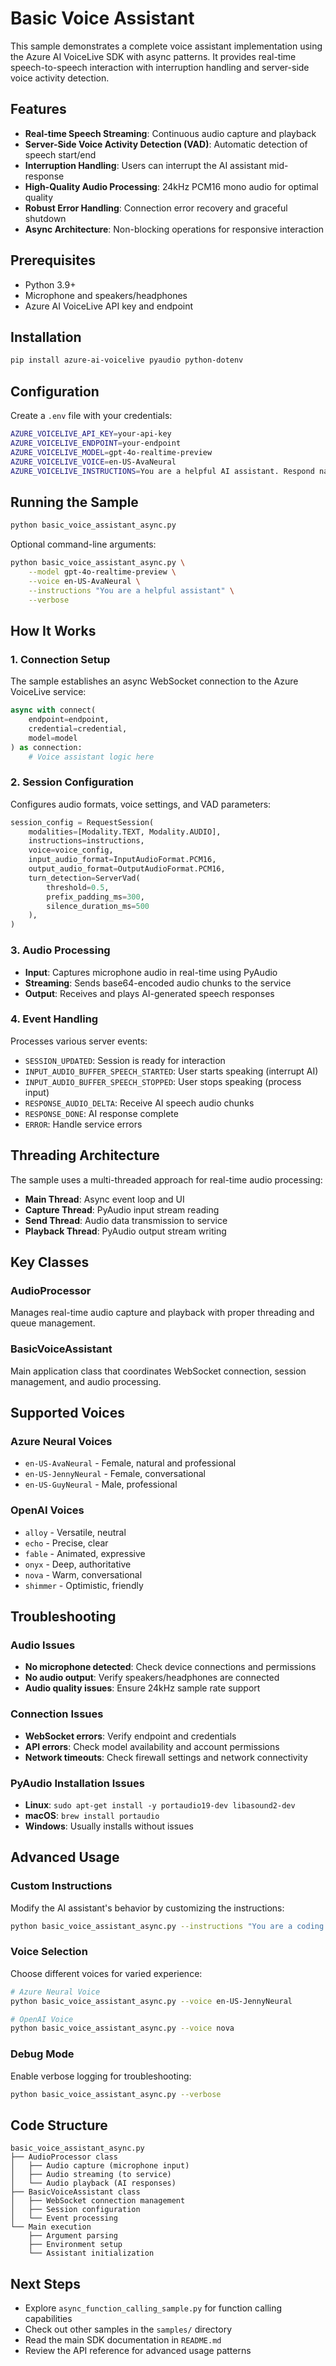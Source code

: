 # Basic Voice Assistant

This sample demonstrates a complete voice assistant implementation using the Azure AI VoiceLive SDK with async patterns. It provides real-time speech-to-speech interaction with interruption handling and server-side voice activity detection.

## Features

- **Real-time Speech Streaming**: Continuous audio capture and playback
- **Server-Side Voice Activity Detection (VAD)**: Automatic detection of speech start/end
- **Interruption Handling**: Users can interrupt the AI assistant mid-response
- **High-Quality Audio Processing**: 24kHz PCM16 mono audio for optimal quality
- **Robust Error Handling**: Connection error recovery and graceful shutdown
- **Async Architecture**: Non-blocking operations for responsive interaction

## Prerequisites

- Python 3.9+
- Microphone and speakers/headphones
- Azure AI VoiceLive API key and endpoint

## Installation

```bash
pip install azure-ai-voicelive pyaudio python-dotenv
```

## Configuration

Create a `.env` file with your credentials:

```bash
AZURE_VOICELIVE_API_KEY=your-api-key
AZURE_VOICELIVE_ENDPOINT=your-endpoint
AZURE_VOICELIVE_MODEL=gpt-4o-realtime-preview
AZURE_VOICELIVE_VOICE=en-US-AvaNeural
AZURE_VOICELIVE_INSTRUCTIONS=You are a helpful AI assistant. Respond naturally and conversationally.
```

## Running the Sample

```bash
python basic_voice_assistant_async.py
```

Optional command-line arguments:

```bash
python basic_voice_assistant_async.py \
    --model gpt-4o-realtime-preview \
    --voice en-US-AvaNeural \
    --instructions "You are a helpful assistant" \
    --verbose
```

## How It Works

### 1. Connection Setup
The sample establishes an async WebSocket connection to the Azure VoiceLive service:

```python
async with connect(
    endpoint=endpoint,
    credential=credential,
    model=model
) as connection:
    # Voice assistant logic here
```

### 2. Session Configuration
Configures audio formats, voice settings, and VAD parameters:

```python
session_config = RequestSession(
    modalities=[Modality.TEXT, Modality.AUDIO],
    instructions=instructions,
    voice=voice_config,
    input_audio_format=InputAudioFormat.PCM16,
    output_audio_format=OutputAudioFormat.PCM16,
    turn_detection=ServerVad(
        threshold=0.5,
        prefix_padding_ms=300,
        silence_duration_ms=500
    ),
)
```

### 3. Audio Processing
- **Input**: Captures microphone audio in real-time using PyAudio
- **Streaming**: Sends base64-encoded audio chunks to the service
- **Output**: Receives and plays AI-generated speech responses

### 4. Event Handling
Processes various server events:

- `SESSION_UPDATED`: Session is ready for interaction
- `INPUT_AUDIO_BUFFER_SPEECH_STARTED`: User starts speaking (interrupt AI)
- `INPUT_AUDIO_BUFFER_SPEECH_STOPPED`: User stops speaking (process input)
- `RESPONSE_AUDIO_DELTA`: Receive AI speech audio chunks
- `RESPONSE_DONE`: AI response complete
- `ERROR`: Handle service errors

## Threading Architecture

The sample uses a multi-threaded approach for real-time audio processing:

- **Main Thread**: Async event loop and UI
- **Capture Thread**: PyAudio input stream reading
- **Send Thread**: Audio data transmission to service
- **Playback Thread**: PyAudio output stream writing

## Key Classes

### AudioProcessor
Manages real-time audio capture and playback with proper threading and queue management.

### BasicVoiceAssistant
Main application class that coordinates WebSocket connection, session management, and audio processing.

## Supported Voices

### Azure Neural Voices
- `en-US-AvaNeural` - Female, natural and professional
- `en-US-JennyNeural` - Female, conversational  
- `en-US-GuyNeural` - Male, professional

### OpenAI Voices
- `alloy` - Versatile, neutral
- `echo` - Precise, clear
- `fable` - Animated, expressive
- `onyx` - Deep, authoritative
- `nova` - Warm, conversational
- `shimmer` - Optimistic, friendly

## Troubleshooting

### Audio Issues
- **No microphone detected**: Check device connections and permissions
- **No audio output**: Verify speakers/headphones are connected
- **Audio quality issues**: Ensure 24kHz sample rate support

### Connection Issues
- **WebSocket errors**: Verify endpoint and credentials
- **API errors**: Check model availability and account permissions
- **Network timeouts**: Check firewall settings and network connectivity

### PyAudio Installation Issues
- **Linux**: `sudo apt-get install -y portaudio19-dev libasound2-dev`
- **macOS**: `brew install portaudio`
- **Windows**: Usually installs without issues

## Advanced Usage

### Custom Instructions
Modify the AI assistant's behavior by customizing the instructions:

```bash
python basic_voice_assistant_async.py --instructions "You are a coding assistant that helps with Python programming questions."
```

### Voice Selection
Choose different voices for varied experience:

```bash
# Azure Neural Voice
python basic_voice_assistant_async.py --voice en-US-JennyNeural

# OpenAI Voice  
python basic_voice_assistant_async.py --voice nova
```

### Debug Mode
Enable verbose logging for troubleshooting:

```bash
python basic_voice_assistant_async.py --verbose
```

## Code Structure

```
basic_voice_assistant_async.py
├── AudioProcessor class
│   ├── Audio capture (microphone input)
│   ├── Audio streaming (to service)
│   └── Audio playback (AI responses)
├── BasicVoiceAssistant class
│   ├── WebSocket connection management
│   ├── Session configuration
│   └── Event processing
└── Main execution
    ├── Argument parsing
    ├── Environment setup
    └── Assistant initialization
```

## Next Steps

- Explore `async_function_calling_sample.py` for function calling capabilities
- Check out other samples in the `samples/` directory
- Read the main SDK documentation in `README.md`
- Review the API reference for advanced usage patterns